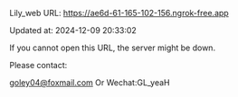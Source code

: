 Lily_web URL: https://ae6d-61-165-102-156.ngrok-free.app

Updated at: 2024-12-09 20:33:02

If you cannot open this URL, the server might be down.

Please contact: 

goley04@foxmail.com Or Wechat:GL_yeaH